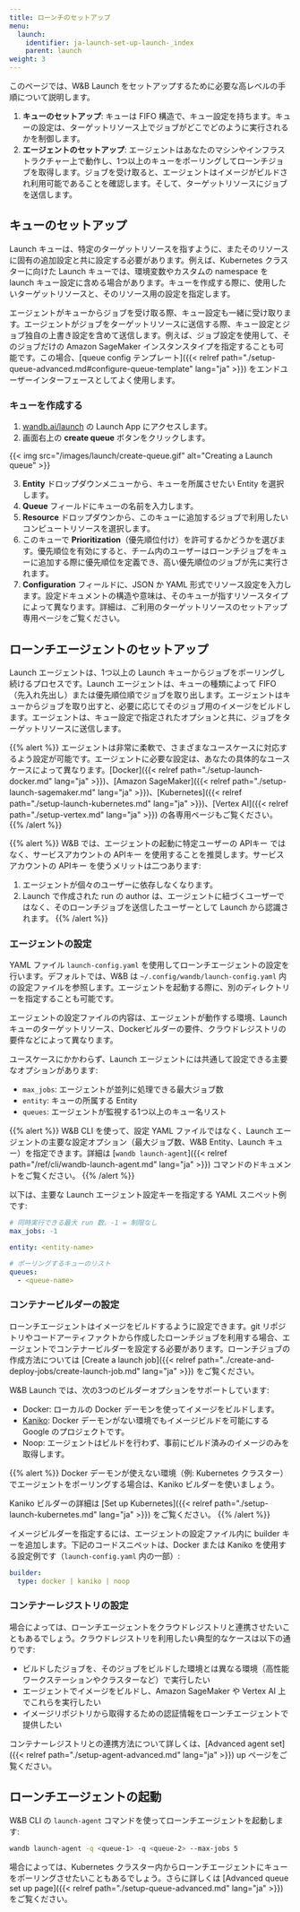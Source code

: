 ```yaml
---
title: ローンチのセットアップ
menu:
  launch:
    identifier: ja-launch-set-up-launch-_index
    parent: launch
weight: 3
---
```


このページでは、W&B Launch をセットアップするために必要な高レベルの手順について説明します。

1. **キューのセットアップ**: キューは FIFO 構造で、キュー設定を持ちます。キューの設定は、ターゲットリソース上でジョブがどこでどのように実行されるかを制御します。
2. **エージェントのセットアップ**: エージェントはあなたのマシンやインフラストラクチャー上で動作し、1つ以上のキューをポーリングしてローンチジョブを取得します。ジョブを受け取ると、エージェントはイメージがビルドされ利用可能であることを確認します。そして、ターゲットリソースにジョブを送信します。

## キューのセットアップ
Launch キューは、特定のターゲットリソースを指すように、またそのリソースに固有の追加設定と共に設定する必要があります。例えば、Kubernetes クラスターに向けた Launch キューでは、環境変数やカスタムの namespace を launch キュー設定に含める場合があります。キューを作成する際に、使用したいターゲットリソースと、そのリソース用の設定を指定します。

エージェントがキューからジョブを受け取る際、キュー設定も一緒に受け取ります。エージェントがジョブをターゲットリソースに送信する際、キュー設定とジョブ独自の上書き設定を含めて送信します。例えば、ジョブ設定を使用して、そのジョブだけの Amazon SageMaker インスタンスタイプを指定することも可能です。この場合、[queue config テンプレート]({{< relref path="./setup-queue-advanced.md#configure-queue-template" lang="ja" >}}) をエンドユーザーインターフェースとしてよく使用します。

### キューを作成する
1. [wandb.ai/launch](https://wandb.ai/launch) の Launch App にアクセスします。 
2. 画面右上の **create queue** ボタンをクリックします。

{{< img src="/images/launch/create-queue.gif" alt="Creating a Launch queue" >}}

3. **Entity** ドロップダウンメニューから、キューを所属させたい Entity を選択します。
4. **Queue** フィールドにキューの名前を入力します。
5. **Resource** ドロップダウンから、このキューに追加するジョブで利用したいコンピュートリソースを選択します。
6. このキューで **Prioritization**（優先順位付け）を許可するかどうかを選びます。優先順位を有効にすると、チーム内のユーザーはローンチジョブをキューに追加する際に優先順位を定義でき、高い優先順位のジョブが先に実行されます。
7. **Configuration** フィールドに、JSON か YAML 形式でリソース設定を入力します。設定ドキュメントの構造や意味は、そのキューが指すリソースタイプによって異なります。詳細は、ご利用のターゲットリソースのセットアップ専用ページをご覧ください。

## ローンチエージェントのセットアップ
Launch エージェントは、1つ以上の Launch キューからジョブをポーリングし続けるプロセスです。Launch エージェントは、キューの種類によって FIFO（先入れ先出し）または優先順位順でジョブを取り出します。エージェントはキューからジョブを取り出すと、必要に応じてそのジョブ用のイメージをビルドします。エージェントは、キュー設定で指定されたオプションと共に、ジョブをターゲットリソースに送信します。

{{% alert %}}
エージェントは非常に柔軟で、さまざまなユースケースに対応するよう設定が可能です。エージェントに必要な設定は、あなたの具体的なユースケースによって異なります。[Docker]({{< relref path="./setup-launch-docker.md" lang="ja" >}})、[Amazon SageMaker]({{< relref path="./setup-launch-sagemaker.md" lang="ja" >}})、[Kubernetes]({{< relref path="./setup-launch-kubernetes.md" lang="ja" >}})、[Vertex AI]({{< relref path="./setup-vertex.md" lang="ja" >}}) の各専用ページもご覧ください。
{{% /alert %}}

{{% alert %}}
W&B では、エージェントの起動に特定ユーザーの APIキー ではなく、サービスアカウントの APIキー を使用することを推奨します。サービスアカウントの APIキー を使うメリットは二つあります:
1. エージェントが個々のユーザーに依存しなくなります。
2. Launch で作成された run の author は、エージェントに紐づくユーザーではなく、そのローンチジョブを送信したユーザーとして Launch から認識されます。
{{% /alert %}}

### エージェントの設定
YAML ファイル `launch-config.yaml` を使用してローンチエージェントの設定を行います。デフォルトでは、W&B は `~/.config/wandb/launch-config.yaml` 内の設定ファイルを参照します。エージェントを起動する際に、別のディレクトリーを指定することも可能です。

エージェントの設定ファイルの内容は、エージェントが動作する環境、Launch キューのターゲットリソース、Dockerビルダーの要件、クラウドレジストリの要件などによって異なります。

ユースケースにかかわらず、Launch エージェントには共通して設定できる主要なオプションがあります:
* `max_jobs`: エージェントが並列に処理できる最大ジョブ数 
* `entity`: キューの所属する Entity
* `queues`: エージェントが監視する1つ以上のキュー名リスト

{{% alert %}}
W&B CLI を使って、設定 YAML ファイルではなく、Launch エージェントの主要な設定オプション（最大ジョブ数、W&B Entity、Launch キュー）を指定できます。詳細は [`wandb launch-agent`]({{< relref path="/ref/cli/wandb-launch-agent.md" lang="ja" >}}) コマンドのドキュメントをご覧ください。
{{% /alert %}}


以下は、主要な Launch エージェント設定キーを指定する YAML スニペット例です:

```yaml title="launch-config.yaml"
# 同時実行できる最大 run 数。-1 = 制限なし
max_jobs: -1

entity: <entity-name>

# ポーリングするキューのリスト
queues:
  - <queue-name>
```

### コンテナービルダーの設定
ローンチエージェントはイメージをビルドするように設定できます。git リポジトリやコードアーティファクトから作成したローンチジョブを利用する場合、エージェントでコンテナービルダーを設定する必要があります。ローンチジョブの作成方法については [Create a launch job]({{< relref path="../create-and-deploy-jobs/create-launch-job.md" lang="ja" >}}) をご覧ください。

W&B Launch では、次の3つのビルダーオプションをサポートしています:

* Docker: ローカルの Docker デーモンを使ってイメージをビルドします。
* [Kaniko](https://github.com/GoogleContainerTools/kaniko): Docker デーモンがない環境でもイメージビルドを可能にする Google のプロジェクトです。
* Noop: エージェントはビルドを行わず、事前にビルド済みのイメージのみを取得します。

{{% alert %}}
Docker デーモンが使えない環境（例: Kubernetes クラスター）でエージェントをポーリングする場合は、Kaniko ビルダーを使いましょう。

Kaniko ビルダーの詳細は [Set up Kubernetes]({{< relref path="./setup-launch-kubernetes.md" lang="ja" >}}) をご覧ください。
{{% /alert %}}

イメージビルダーを指定するには、エージェントの設定ファイル内に builder キーを追加します。下記のコードスニペットは、Docker または Kaniko を使用する設定例です（`launch-config.yaml` 内の一部）:

```yaml title="launch-config.yaml"
builder:
  type: docker | kaniko | noop
```

### コンテナーレジストリの設定
場合によっては、ローンチエージェントをクラウドレジストリと連携させたいこともあるでしょう。クラウドレジストリを利用したい典型的なケースは以下の通りです:

* ビルドしたジョブを、そのジョブをビルドした環境とは異なる環境（高性能ワークステーションやクラスターなど）で実行したい
* エージェントでイメージをビルドし、Amazon SageMaker や Vertex AI 上でこれらを実行したい
* イメージリポジトリから取得するための認証情報をローンチエージェントで提供したい

コンテナーレジストリとの連携方法について詳しくは、[Advanced agent set]({{< relref path="./setup-agent-advanced.md" lang="ja" >}}) up ページをご覧ください。

## ローンチエージェントの起動
W&B CLI の `launch-agent` コマンドを使ってローンチエージェントを起動します:

```bash
wandb launch-agent -q <queue-1> -q <queue-2> --max-jobs 5
```

場合によっては、Kubernetes クラスター内からローンチエージェントにキューをポーリングさせたいこともあるでしょう。さらに詳しくは [Advanced queue set up page]({{< relref path="./setup-queue-advanced.md" lang="ja" >}}) をご覧ください。